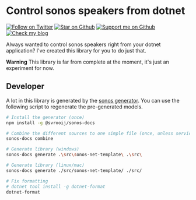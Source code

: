 # Control sonos speakers from dotnet

[![Follow on Twitter][badge_twitter]][link_twitter]
[![Star on Github][badge_repo_stars]][link_repo]
[![Support me on Github][badge_sponsor]][link_sponsor]
[![Check my blog][badge_blog]][link_blog]

Always wanted to control sonos speakers right from your dotnet application? I've created this library for you to do just that.

**Warning** This library is far from complete at the moment, it's just an experiment for now.

## Developer

A lot in this library is generated by the [sonos generator](https://github.com/svrooij/sonos-api-docs/tree/main/generator/sonos-docs). You can use the following script to regenerate the pre-generated models.

```bash
# Install the generator (once)
npm install -g @svrooij/sonos-docs

# Combine the different sources to one simple file (once, unless service definition changed)
sonos-docs combine

# Generate library (windows)
sonos-docs generate .\src\sonos-net-template\ .\src\

# Generate library (linux/mac)
sonos-docs generate ./src/sonos-net-template/ ./src/

# Fix formatting
# dotnet tool install -g dotnet-format
dotnet-format
```


[badge_blog]: https://img.shields.io/badge/blog-svrooij.io-blue?style=for-the-badge
[badge_repo_stars]: https://img.shields.io/github/stars/svrooij/sonos-net?logo=github&style=for-the-badge
[badge_sponsor]: https://img.shields.io/github/sponsors/svrooij?logo=github&style=for-the-badge
[badge_twitter]: https://img.shields.io/twitter/follow/svrooij?logo=twitter&style=for-the-badge

[link_blog]: https://svrooij.io
[link_repo]: https://github.com/svrooij/sonos-net
[link_sponsor]: https://github.com/sponsors/svrooij
[link_twitter]: https://twitter.com/svrooij
